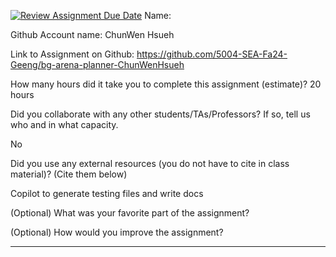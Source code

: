 [![Review Assignment Due Date](https://classroom.github.com/assets/deadline-readme-button-22041afd0340ce965d47ae6ef1cefeee28c7c493a6346c4f15d667ab976d596c.svg)](https://classroom.github.com/a/0xloH2Pu)
Name:

Github Account name: ChunWen Hsueh

Link to Assignment on Github: https://github.com/5004-SEA-Fa24-Geeng/bg-arena-planner-ChunWenHsueh

How many hours did it take you to complete this assignment (estimate)?
20 hours

Did you collaborate with any other students/TAs/Professors? If so, tell us who and in what capacity.

No
  
Did you use any external resources (you do not have to cite in class material)? (Cite them below)

Copilot to generate testing files and write docs


(Optional) What was your favorite part of the assignment?

(Optional) How would you improve the assignment?

---
